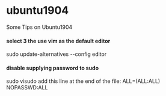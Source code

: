 # ubuntu1904
Some Tips on Ubuntu1904

#### select 3 the use vim as the default editor
sudo update-alternatives --config editor


#### disable supplying password to sudo
sudo visudo
add this line at the end of the file: <user> ALL=(ALL:ALL) NOPASSWD:ALL
